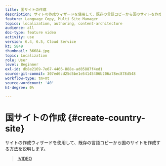 ```yaml
---
title: 国サイトの作成
description: サイトの作成ウィザードを使用して、既存の言語コピーから国のサイトを作成する方法を説明します。
feature: Language Copy, Multi Site Manager
topics: localization, authoring, content-architecture
audience: all
doc-type: feature video
activity: use
version: 6.4, 6.5, Cloud Service
kt: 5849
thumbnail: 36684.jpg
topic: Localization
role: User
level: Beginner
exl-id: db8e2169-7e67-4466-888e-ad85887f4ed1
source-git-commit: 307ed6cd25d5be1e54145406b206a78ec878d548
workflow-type: tm+mt
source-wordcount: '40'
ht-degree: 0%

---
```


# 国サイトの作成 {#create-country-site}

サイトの作成ウィザードを使用して、既存の言語コピーから国のサイトを作成する方法を説明します。

>[!VIDEO](https://video.tv.adobe.com/v/36684?quality=12&learn=on)
